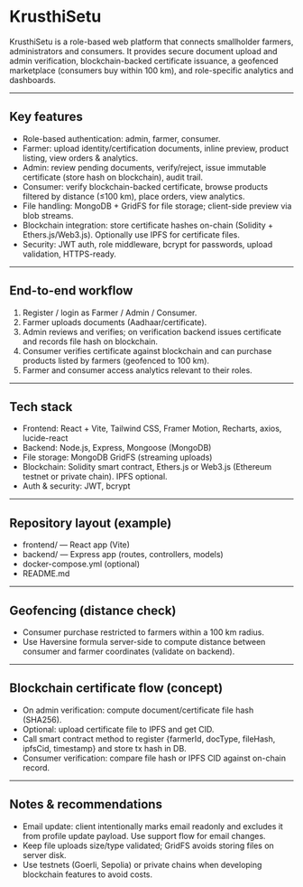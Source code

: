 # KrusthiSetu

KrusthiSetu is a role-based web platform that connects smallholder farmers, administrators and consumers. It provides secure document upload and admin verification, blockchain-backed certificate issuance, a geofenced marketplace (consumers buy within 100 km), and role-specific analytics and dashboards.

---

## Key features
- Role-based authentication: admin, farmer, consumer.
- Farmer: upload identity/certification documents, inline preview, product listing, view orders & analytics.
- Admin: review pending documents, verify/reject, issue immutable certificate (store hash on blockchain), audit trail.
- Consumer: verify blockchain-backed certificate, browse products filtered by distance (≤100 km), place orders, view analytics.
- File handling: MongoDB + GridFS for file storage; client-side preview via blob streams.
- Blockchain integration: store certificate hashes on-chain (Solidity + Ethers.js/Web3.js). Optionally use IPFS for certificate files.
- Security: JWT auth, role middleware, bcrypt for passwords, upload validation, HTTPS-ready.

---

## End-to-end workflow
1. Register / login as Farmer / Admin / Consumer.  
2. Farmer uploads documents (Aadhaar/certificate).  
3. Admin reviews and verifies; on verification backend issues certificate and records file hash on blockchain.  
4. Consumer verifies certificate against blockchain and can purchase products listed by farmers (geofenced to 100 km).  
5. Farmer and consumer access analytics relevant to their roles.

---

## Tech stack
- Frontend: React + Vite, Tailwind CSS, Framer Motion, Recharts, axios, lucide-react
- Backend: Node.js, Express, Mongoose (MongoDB)
- File storage: MongoDB GridFS (streaming uploads)
- Blockchain: Solidity smart contract, Ethers.js or Web3.js (Ethereum testnet or private chain). IPFS optional.
- Auth & security: JWT, bcrypt

---

## Repository layout (example)
- frontend/ — React app (Vite)
- backend/ — Express app (routes, controllers, models)
- docker-compose.yml (optional)
- README.md

---

## Geofencing (distance check)
- Consumer purchase restricted to farmers within a 100 km radius.
- Use Haversine formula server-side to compute distance between consumer and farmer coordinates (validate on backend).

---

## Blockchain certificate flow (concept)
- On admin verification: compute document/certificate file hash (SHA256).
- Optional: upload certificate file to IPFS and get CID.
- Call smart contract method to register {farmerId, docType, fileHash, ipfsCid, timestamp} and store tx hash in DB.
- Consumer verification: compare file hash or IPFS CID against on-chain record.

---

## Notes & recommendations
- Email update: client intentionally marks email readonly and excludes it from profile update payload. Use support flow for email changes.
- Keep file uploads size/type validated; GridFS avoids storing files on server disk.
- Use testnets (Goerli, Sepolia) or private chains when developing blockchain features to avoid costs.
